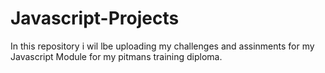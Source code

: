 # Javascript-Projects

In this repository i wil lbe uploading my challenges and assinments for my Javascript Module for my pitmans training diploma.
